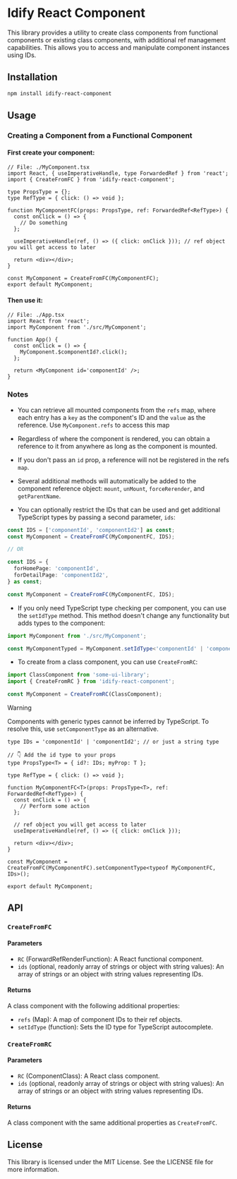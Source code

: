 # Idify React Component

This library provides a utility to create class components from functional components or existing class components, with additional ref management capabilities. This allows you to access and manipulate component instances using IDs.

## Installation

```bash
npm install idify-react-component
```

## Usage

### Creating a Component from a Functional Component

#### First create your component:

```tsx
// File: ./MyComponent.tsx
import React, { useImperativeHandle, type ForwardedRef } from 'react';
import { CreateFromFC } from 'idify-react-component';

type PropsType = {};
type RefType = { click: () => void };

function MyComponentFC(props: PropsType, ref: ForwardedRef<RefType>) {
  const onClick = () => {
    // Do something
  };

  useImperativeHandle(ref, () => ({ click: onClick })); // ref object you will get access to later

  return <div></div>;
}

const MyComponent = CreateFromFC(MyComponentFC);
export default MyComponent;
```

#### Then use it:

```tsx
// File: ./App.tsx
import React from 'react';
import MyComponent from './src/MyComponent';

function App() {
  const onClick = () => {
    MyComponent.$componentId?.click();
  };

  return <MyComponent id='componentId' />;
}
```

### Notes

- You can retrieve all mounted components from the `refs` map, where each entry has a `key` as the component's ID and the `value` as the reference. Use `MyComponent.refs` to access this map

- Regardless of where the component is rendered, you can obtain a reference to it from anywhere as long as the component is mounted.

- If you don't pass an `id` prop, a reference will not be registered in the refs `map`.

- Several additional methods will automatically be added to the component reference object: `mount`, `unMount`, `forceRerender`, and `getParentName`.

- You can optionally restrict the IDs that can be used and get additional TypeScript types by passing a second parameter, `ids`:

```ts
const IDS = ['componentId', 'componentId2'] as const;
const MyComponent = CreateFromFC(MyComponentFC, IDS);

// OR

const IDS = {
  forHomePage: 'componentId',
  forDetailPage: 'componentId2',
} as const;

const MyComponent = CreateFromFC(MyComponentFC, IDS);
```

- If you only need TypeScript type checking per component, you can use the `setIdType` method. This method doesn't change any functionality but adds types to the component:

```ts
import MyComponent from './src/MyComponent';

const MyComponentTyped = MyComponent.setIdType<'componentId' | 'componentId2'>();
```

- To create from a class component, you can use `CreateFromRC`:

```ts
import ClassComponent from 'some-ui-library';
import { CreateFromRC } from 'idify-react-component';

const MyComponent = CreateFromRC(ClassComponent);
```

> [!WARNING]
> Components with generic types cannot be inferred by TypeScript. To resolve this, use `setComponentType` as an alternative.

```tsx
type IDs = 'componentId' | 'componentId2'; // or just a string type

// 👇 Add the id type to your props
type PropsType<T> = { id?: IDs; myProp: T };

type RefType = { click: () => void };

function MyComponentFC<T>(props: PropsType<T>, ref: ForwardedRef<RefType>) {
  const onClick = () => {
    // Perform some action
  };

  // ref object you will get access to later
  useImperativeHandle(ref, () => ({ click: onClick }));

  return <div></div>;
}

const MyComponent = CreateFromFC(MyComponentFC).setComponentType<typeof MyComponentFC, IDs>();

export default MyComponent;
```

## API

### `CreateFromFC`

#### Parameters

- `RC` (ForwardRefRenderFunction): A React functional component.
- `ids` (optional, readonly array of strings or object with string values): An array of strings or an object with string values representing IDs.

#### Returns

A class component with the following additional properties:

- `refs` (Map): A map of component IDs to their ref objects.
- `setIdType` (function): Sets the ID type for TypeScript autocomplete.

### `CreateFromRC`

#### Parameters

- `RC` (ComponentClass): A React class component.
- `ids` (optional, readonly array of strings or object with string values): An array of strings or an object with string values representing IDs.

#### Returns

A class component with the same additional properties as `CreateFromFC`.

## License

This library is licensed under the MIT License. See the LICENSE file for more information.
